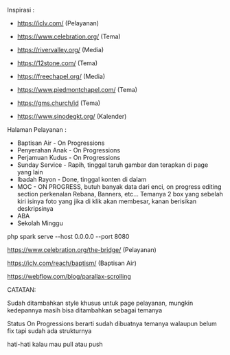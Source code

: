 Inspirasi :

- https://iclv.com/ (Pelayanan)

- https://www.celebration.org/ (Tema)

- https://rivervalley.org/ (Media)

- https://12stone.com/ (Tema)

- https://freechapel.org/ (Media)

- https://www.piedmontchapel.com/ (Tema)

- https://gms.church/id (Tema)

- https://www.sinodegkt.org/ (Kalender)

Halaman Pelayanan :

- Baptisan Air - On Progressions
- Penyerahan Anak - On Progressions
- Perjamuan Kudus - On Progressions
- Sunday Service - Rapih, tinggal taruh gambar dan terapkan di page yang lain
- Ibadah Rayon - Done, tinggal konten di dalam
- MOC - ON PROGRESS, butuh banyak data dari enci, on progress editing section perkenalan Rebana, Banners, etc... Temanya 2 box yang sebelah kiri isinya foto yang jika di klik akan membesar, kanan berisikan deskripsinya
- ABA
- Sekolah Minggu

php spark serve --host 0.0.0.0 --port 8080

https://www.celebration.org/the-bridge/ (Pelayanan)

https://iclv.com/reach/baptism/ (Baptisan Air)

https://webflow.com/blog/parallax-scrolling

CATATAN:

Sudah ditambahkan style khusus untuk page pelayanan, mungkin kedepannya masih bisa ditambahkan sebagai temanya

Status On Progressions berarti sudah dibuatnya temanya walaupun belum fix tapi sudah ada strukturnya

hati-hati kalau mau pull atau push
